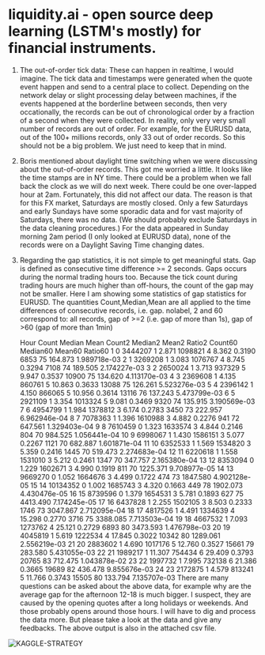 # liquidity.ai - open source deep learning (LSTM's mostly) for financial instruments.  

1. The out-of-order tick data: These can happen in realtime, I would imagine. The tick data and timestamps were generated when the quote event happen and send to a central place to collect. Depending on the network delay or slight processing delay between machines, if the events happened at the borderline between seconds, then very occationally, the records can be out of chronological order by a fraction of a second when they were collected. In reality, only very very small number of records are out of order. For example, for the EURUSD data, out of the 100+ millions records, only 33 out of order records. So this should not be a big problem. We just need to keep that in mind.
2. Boris mentioned about daylight time switching when we were discussing about the out-of-order records. This got me worried a little. It looks like the time stamps are in NY time. There could be a problem when we fall back the clock as we will do next week. There could be one over-lapped hour at 2am. Fortunately, this did not affect our data. The reason is that for this FX market, Saturdays are mostly closed. Only a few Saturdays and early Sundays have some sporadic data and for vast majority of Saturdays, there was no data. (We should probably exclude Saturdays in the data cleaning procedures.) For the data appeared in Sunday morning 2am period (I only looked at EURUSD data), none of the records were on a Daylight Saving Time changing dates.
3. Regarding the gap statistics, it is not simple to get meaningful stats. Gap is defined as consecutive time difference >= 2 seconds. Gaps occurs during the normal trading hours too. Because the tick count during trading hours are much higher than off-hours, the count of the gap may not be smaller. Here I am showing some statistics of gap statistics for EURUSD. The quantities Count,Median,Mean are all applied to the time differences of consecutive records, i.e. gap. nolabel, 2 and 60 correspond to: all records, gap of >=2 (i.e. gap of more than 1s), gap of >60 (gap of more than 1min)

   Hour    Count Median   Mean  Count2 Median2  Mean2 Ratio2 Count60 Median60   Mean60      Ratio60
1     0  3444207      1  2.871 1098821       4  8.362 0.3190    6853       75  164.873 1.989718e-03
2     1  3269208      1  3.083 1076767       4  8.745 0.3294    7108       74  189.505 2.174227e-03
3     2  2650024      1  3.713  937329       5  9.947 0.3537   10900       75  134.620 4.113170e-03
4     3  2369608      1  4.135  860761       5 10.863 0.3633   13088       75  126.261 5.523276e-03
5     4  2396142      1  4.150  866065       5 10.956 0.3614   13116       76  137.243 5.473799e-03
6     5  2921109      1  3.354 1013324       5  9.081 0.3469    9320       74  135.915 3.190569e-03
7     6  4954799      1  1.984 1378812       3  6.174 0.2783    3450       73  222.957 6.962946e-04
8     7  7078363      1  1.396 1610988       3  4.882 0.2276     941       72  647.561 1.329403e-04
9     8  7610459      0  1.323 1633574       3  4.844 0.2146     804       70  984.525 1.056441e-04
10    9  6998067      1  1.430 1586151       3  5.077 0.2267    1121       70  682.887 1.601871e-04
11   10  6352533      1  1.569 1534820       3  5.359 0.2416    1445       70  519.473 2.274683e-04
12   11  6220618      1  1.558 1531010       3  5.212 0.2461    1347       70  347.757 2.165380e-04
13   12  8353094      0  1.229 1602671       3  4.990 0.1919     811       70 1225.371 9.708977e-05
14   13  9669270      0  1.052 1664676       3  4.499 0.1722     474       73 1847.580 4.902128e-05
15   14 10134352      0  1.002 1685743       3  4.320 0.1663     449       78 1902.073 4.430476e-05
16   15  8739596      0  1.379 1654531       3  5.781 0.1893     627       75 4413.490 7.174245e-05
17   16  6437828      1  2.255 1502105       3  8.503 0.2333    1746       73 3047.867 2.712095e-04
18   17  4817526      1  4.491 1334639       4 15.298 0.2770    3716       75 3388.085 7.713503e-04
19   18  4667532      1  7.093 1273762       4 25.121 0.2729    6893       80 3473.593 1.476798e-03
20   19  4045819      1  5.619 1222534       4 17.845 0.3022   10342       80 1289.061 2.556219e-03
21   20  2883602      1  4.690 1017176       5 12.760 0.3527   15661       79  283.580 5.431055e-03
22   21  1989217      1 11.307  754434       6 29.409 0.3793   20765       83  712.475 1.043878e-02
23   22  1997732      1  7.995  732138       6 21.386 0.3665   19689       82  436.478 9.855676e-03
24   23  2172875      1  4.579  813241       5 11.766 0.3743   15505       80  133.794 7.135707e-03
There are many questions can be asked about the above data, for example why are the average gap for the afternoon 12-18 is much bigger. I suspect, they are caused by the opening quotes after a long holidays or weekends. And those probably opens around those hours. I will have to dig and process the data more. But please take a look at the data and give any feedbacks. The above output is also in the attached csv file.


![KAGGLE-STRATEGY](https://s3.amazonaws.com/s3test-boxer/pub/I%27m+gonna+boost+it.jpg)
